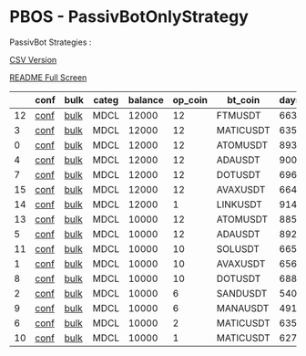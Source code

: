 # PBOS - PassivBotOnlyStrategy
PassivBot Strategies :

[CSV Version](https://github.com/tedyptedto/pbos/blob/main/strategy_list.csv)

[README Full Screen](https://github.com/tedyptedto/pbos/blob/main/README.md)

|    | conf                                                                                                  | bulk                                                                                                              | categ   |   balance |   op_coin | bt_coin   |   days | end        | long   | l_gridspan   |   l_we | l_adg   | l_gain   | l_bkrupt   | short   | s_gridspan   |   s_we | s_adg    | s_gain   | s_bkrupt   |
|----|-------------------------------------------------------------------------------------------------------|-------------------------------------------------------------------------------------------------------------------|---------|-----------|-----------|-----------|--------|------------|--------|--------------|--------|---------|----------|------------|---------|--------------|--------|----------|----------|------------|
| 12 | [conf](https://github.com/tedyptedto/pbos/blob/main//MDCL/FTMUSDT_20220721002407_98854/config.json)   | [bulk](https://github.com/tedyptedto/pbos/blob/main//MDCL/FTMUSDT_20220721002407_98854/bulk_optimisation.hjson)   | MDCL    |     12000 |        12 | FTMUSDT   |    663 | 2022/07/20 | True   | 37%          |    0.1 | 0.0163% | 12.41%   | 100.0%     | True    | 24%          |    0.1 | 0.00978% | 8.515%   | 100.0%     |
|  3 | [conf](https://github.com/tedyptedto/pbos/blob/main//MDCL/MATICUSDT_20220721002407_98854/config.json) | [bulk](https://github.com/tedyptedto/pbos/blob/main//MDCL/MATICUSDT_20220721002407_98854/bulk_optimisation.hjson) | MDCL    |     12000 |        12 | MATICUSDT |    635 | 2022/07/20 | True   | 24%          |    0.1 | 0.0338% | 26.13%   | 100.0%     | True    | 46%          |    0.1 | 0.00936% | 6.614%   | 100.0%     |
|  0 | [conf](https://github.com/tedyptedto/pbos/blob/main//MDCL/ATOMUSDT_20220721002407_98854/config.json)  | [bulk](https://github.com/tedyptedto/pbos/blob/main//MDCL/ATOMUSDT_20220721002407_98854/bulk_optimisation.hjson)  | MDCL    |     12000 |        12 | ATOMUSDT  |    893 | 2022/07/20 | True   | 23%          |    0.1 | 0.0177% | 18.94%   | 100.0%     | True    | 26%          |    0.1 | 0.0162%  | 16.92%   | 100.0%     |
|  4 | [conf](https://github.com/tedyptedto/pbos/blob/main//MDCL/ADAUSDT_20220721002407_98854/config.json)   | [bulk](https://github.com/tedyptedto/pbos/blob/main//MDCL/ADAUSDT_20220721002407_98854/bulk_optimisation.hjson)   | MDCL    |     12000 |        12 | ADAUSDT   |    900 | 2022/07/20 | True   | 21%          |    0.1 | 0.0309% | 36.34%   | 100.0%     | True    | 29%          |    0.1 | 0.00966% | 9.838%   | 100.0%     |
|  7 | [conf](https://github.com/tedyptedto/pbos/blob/main//MDCL/DOTUSDT_20220721002407_98854/config.json)   | [bulk](https://github.com/tedyptedto/pbos/blob/main//MDCL/DOTUSDT_20220721002407_98854/bulk_optimisation.hjson)   | MDCL    |     12000 |        12 | DOTUSDT   |    696 | 2022/07/20 | True   | 20%          |    0.1 | 0.0226% | 18.8%    | 100.0%     | True    | 24%          |    0.1 | 0.0156%  | 12.6%    | 100.0%     |
| 15 | [conf](https://github.com/tedyptedto/pbos/blob/main//MDCL/AVAXUSDT_20220721002407_98854/config.json)  | [bulk](https://github.com/tedyptedto/pbos/blob/main//MDCL/AVAXUSDT_20220721002407_98854/bulk_optimisation.hjson)  | MDCL    |     12000 |        12 | AVAXUSDT  |    664 | 2022/07/20 | True   | 20%          |    0.1 | 0.0291% | 25.43%   | 100.0%     | True    | 53%          |    0.1 | 0.0118%  | 8.837%   | 100.0%     |
| 14 | [conf](https://github.com/tedyptedto/pbos/blob/main//MDCL/LINKUSDT_20220721002407_98854/config.json)  | [bulk](https://github.com/tedyptedto/pbos/blob/main//MDCL/LINKUSDT_20220721002407_98854/bulk_optimisation.hjson)  | MDCL    |     12000 |         1 | LINKUSDT  |    914 | 2022/07/20 | True   | 23%          |    0.1 | 0.0186% | 20.36%   | 100.0%     | True    | 24%          |    0.1 | 0.0113%  | 12.0%    | 100.0%     |
| 13 | [conf](https://github.com/tedyptedto/pbos/blob/main//MDCL/ATOMUSDT_20220712201300_8766a/config.json)  | [bulk](https://github.com/tedyptedto/pbos/blob/main//MDCL/ATOMUSDT_20220712201300_8766a/bulk_optimisation.hjson)  | MDCL    |     10000 |        12 | ATOMUSDT  |    885 | 2022/07/12 | True   | 42%          |    0.1 | 0.0353% | 41.79%   | 100.0%     | True    | 32%          |    0.1 | 0.0137%  | 13.79%   | 100.0%     |
|  5 | [conf](https://github.com/tedyptedto/pbos/blob/main//MDCL/ADAUSDT_20220712201300_8766a/config.json)   | [bulk](https://github.com/tedyptedto/pbos/blob/main//MDCL/ADAUSDT_20220712201300_8766a/bulk_optimisation.hjson)   | MDCL    |     10000 |        12 | ADAUSDT   |    892 | 2022/07/12 | True   | 35%          |    0.1 | 0.0361% | 42.18%   | 100.0%     | True    | 47%          |    0.1 | 0.00681% | 6.594%   | 100.0%     |
| 11 | [conf](https://github.com/tedyptedto/pbos/blob/main//MDCL/SOLUSDT_20220713234439_1ac5e/config.json)   | [bulk](https://github.com/tedyptedto/pbos/blob/main//MDCL/SOLUSDT_20220713234439_1ac5e/bulk_optimisation.hjson)   | MDCL    |     10000 |        10 | SOLUSDT   |    665 | 2022/07/12 | True   | 30%          |    0.1 | 0.0296% | 25.94%   | 100.0%     | True    | 57%          |    0.1 | 0.0226%  | 8.237%   | 100.0%     |
|  1 | [conf](https://github.com/tedyptedto/pbos/blob/main//MDCL/AVAXUSDT_20220713234439_1ac5e/config.json)  | [bulk](https://github.com/tedyptedto/pbos/blob/main//MDCL/AVAXUSDT_20220713234439_1ac5e/bulk_optimisation.hjson)  | MDCL    |     10000 |        10 | AVAXUSDT  |    656 | 2022/07/12 | True   | 27%          |    0.1 | 0.0294% | 25.04%   | 100.0%     | True    | 44%          |    0.1 | 0.0137%  | 10.19%   | 100.0%     |
|  8 | [conf](https://github.com/tedyptedto/pbos/blob/main//MDCL/DOTUSDT_20220713234439_1ac5e/config.json)   | [bulk](https://github.com/tedyptedto/pbos/blob/main//MDCL/DOTUSDT_20220713234439_1ac5e/bulk_optimisation.hjson)   | MDCL    |     10000 |        10 | DOTUSDT   |    688 | 2022/07/12 | True   | 15%          |    0.1 | 0.0231% | 18.99%   | 100.0%     | True    | 29%          |    0.1 | 0.0145%  | 11.43%   | 100.0%     |
|  2 | [conf](https://github.com/tedyptedto/pbos/blob/main//MDCL/SANDUSDT_20220725124019_59193/config.json)  | [bulk](https://github.com/tedyptedto/pbos/blob/main//MDCL/SANDUSDT_20220725124019_59193/bulk_optimisation.hjson)  | MDCL    |     10000 |         6 | SANDUSDT  |    540 | 2022/07/20 | True   | 31%          |    0.1 | 0.0362% | 23.55%   | 100.0%     | True    | 34%          |    0.1 | 0.0193%  | 12.19%   | 100.0%     |
|  9 | [conf](https://github.com/tedyptedto/pbos/blob/main//MDCL/MANAUSDT_20220725124019_59193/config.json)  | [bulk](https://github.com/tedyptedto/pbos/blob/main//MDCL/MANAUSDT_20220725124019_59193/bulk_optimisation.hjson)  | MDCL    |     10000 |         6 | MANAUSDT  |    491 | 2022/07/20 | True   | 23%          |    0.1 | 0.0248% | 14.34%   | 100.0%     | True    | 20%          |    0.1 | 0.023%   | 13.06%   | 100.0%     |
|  6 | [conf](https://github.com/tedyptedto/pbos/blob/main//MDCL/MATICUSDT_20220724164435_38c6f/config.json) | [bulk](https://github.com/tedyptedto/pbos/blob/main//MDCL/MATICUSDT_20220724164435_38c6f/bulk_optimisation.hjson) | MDCL    |     10000 |         2 | MATICUSDT |    635 | 2022/07/20 | True   | 24%          |    0.1 | 0.0326% | 25.53%   | 100.0%     | True    | 24%          |    0.1 | 0.0177%  | 12.81%   | 100.0%     |
| 10 | [conf](https://github.com/tedyptedto/pbos/blob/main//MDCL/MATICUSDT_20220712095344_f6966/config.json) | [bulk](https://github.com/tedyptedto/pbos/blob/main//MDCL/MATICUSDT_20220712095344_f6966/bulk_optimisation.hjson) | MDCL    |     10000 |         1 | MATICUSDT |    627 | 2022/07/12 | True   | 15%          |    0.1 | 0.0353% | 26.45%   | 100.0%     | True    | 52%          |    0.1 | 0.0103%  | 7.073%   | 100.0%     |